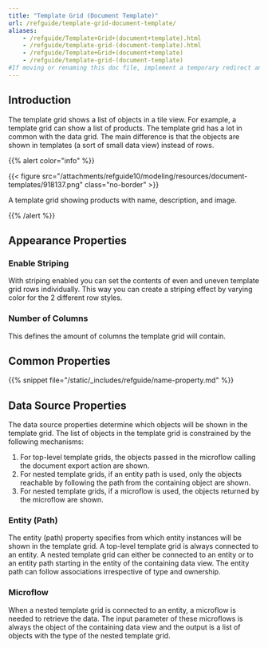 ```yaml
---
title: "Template Grid (Document Template)"
url: /refguide/template-grid-document-template/
aliases:
    - /refguide/Template+Grid+(document+template).html
    - /refguide/template-grid-(document-template).html
    - /refguide/Template+Grid+(document+template)
    - /refguide/template-grid-(document-template)
#If moving or renaming this doc file, implement a temporary redirect and let the respective team know they should update the URL in the product. See Mapping to Products for more details.
---
```


## Introduction

The template grid shows a list of objects in a tile view. For example, a template grid can show a list of products. The template grid has a lot in common with the data grid. The main difference is that the objects are shown in templates (a sort of small data view) instead of rows.

{{% alert color="info" %}}

{{< figure src="/attachments/refguide10/modeling/resources/document-templates/918137.png" class="no-border" >}}

A template grid showing products with name, description, and image.

{{% /alert %}}

## Appearance Properties

### Enable Striping

With striping enabled you can set the contents of even and uneven template grid rows individually. This way you can create a striping effect by varying color for the 2 different row styles.

### Number of Columns

This defines the amount of columns the template grid will contain.

## Common Properties

{{% snippet file="/static/_includes/refguide/name-property.md" %}}

## Data Source Properties

The data source properties determine which objects will be shown in the template grid. The list of objects in the template grid is constrained by the following mechanisms:

1. For top-level template grids, the objects passed in the microflow calling the document export action are shown.
2. For nested template grids, if an entity path is used, only the objects reachable by following the path from the containing object are shown.
3. For nested template grids, if a microflow is used, the objects returned by the microflow are shown.

### Entity (Path)

The entity (path) property specifies from which entity instances will be shown in the template grid. A top-level template grid is always connected to an entity. A nested template grid can either be connected to an entity or to an entity path starting in the entity of the containing data view. The entity path can follow associations irrespective of type and ownership.

### Microflow

When a nested template grid is connected to an entity, a microflow is needed to retrieve the data. The input parameter of these microflows is always the object of the containing data view and the output is a list of objects with the type of the nested template grid.
